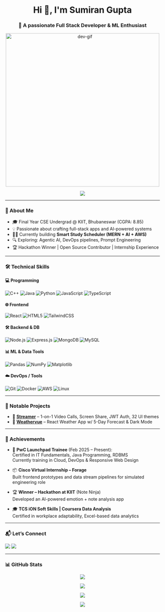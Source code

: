 <h1 align="center">Hi 👋, I'm Sumiran Gupta</h1>
<h3 align="center">🚀 A passionate Full Stack Developer & ML Enthusiast</h3>

<p align="center">
  <img src="https://media.giphy.com/media/qgQUggAC3Pfv687qPC/giphy.gif" width="500" alt="dev-gif" />
</p>

<p align="center">
  <img src="https://readme-typing-svg.herokuapp.com/?lines=Full+Stack+Web+Developer;AI+and+ML+Practitioner;Always+learning+something+new!&center=true&width=500&height=45">
</p>

---

### 🧠 About Me
- 🎓 Final Year CSE Undergrad @ KIIT, Bhubaneswar (CGPA: 8.85)  
- 💡 Passionate about crafting full-stack apps and AI-powered systems  
- 👨‍💻 Currently building **Smart Study Scheduler (MERN + AI + AWS)**  
- 🔍 Exploring: Agentic AI, DevOps pipelines, Prompt Engineering  
- 🏆 Hackathon Winner | Open Source Contributor | Internship Experience  

---

### 🛠️ Technical Skills

#### 💻 Programming
![C++](https://img.shields.io/badge/-C++-00599C?style=flat&logo=c%2B%2B)
![Java](https://img.shields.io/badge/-Java-orange?style=flat&logo=java)
![Python](https://img.shields.io/badge/-Python-3776AB?style=flat&logo=python)
![JavaScript](https://img.shields.io/badge/-JavaScript-F7DF1E?style=flat&logo=javascript)
![TypeScript](https://img.shields.io/badge/-TypeScript-007ACC?style=flat&logo=typescript)

#### 🌐 Frontend
![React](https://img.shields.io/badge/-React-61DAFB?style=flat&logo=react)
![HTML5](https://img.shields.io/badge/-HTML5-E34F26?style=flat&logo=html5)
![TailwindCSS](https://img.shields.io/badge/-TailwindCSS-38B2AC?style=flat&logo=tailwind-css)

#### 🛠 Backend & DB
![Node.js](https://img.shields.io/badge/-Node.js-339933?style=flat&logo=node.js)
![Express.js](https://img.shields.io/badge/-Express.js-000000?style=flat&logo=express)
![MongoDB](https://img.shields.io/badge/-MongoDB-47A248?style=flat&logo=mongodb)
![MySQL](https://img.shields.io/badge/-MySQL-4479A1?style=flat&logo=mysql)

#### 📊 ML & Data Tools
![Pandas](https://img.shields.io/badge/-Pandas-150458?style=flat&logo=pandas)
![NumPy](https://img.shields.io/badge/-NumPy-013243?style=flat&logo=numpy)
![Matplotlib](https://img.shields.io/badge/-Matplotlib-11557C?style=flat&logo=python)

#### ☁️ DevOps / Tools
![Git](https://img.shields.io/badge/-Git-F05032?style=flat&logo=git)
![Docker](https://img.shields.io/badge/-Docker-2496ED?style=flat&logo=docker)
![AWS](https://img.shields.io/badge/-AWS-232F3E?style=flat&logo=amazonaws)
![Linux](https://img.shields.io/badge/-Linux-FCC624?style=flat&logo=linux)

---

### 🌟 Notable Projects

- 🔗 [**Streamer**](https://streamer-connector.onrender.com) – 1-on-1 Video Calls, Screen Share, JWT Auth, 32 UI themes  
- 🔗 [**Weathervue**](https://weather-dashboard-zo4r.vercel.app/) – React Weather App w/ 5-Day Forecast & Dark Mode  

---

### 🏅 Achievements

- 🧠 **PwC Launchpad Trainee** (Feb 2025 – Present):  
  Certified in IT Fundamentals, Java Programming, RDBMS  
  Currently training in Cloud, DevOps & Responsive Web Design  

- 📦 **Cisco Virtual Internship – Forage**  
  Built frontend prototypes and data stream pipelines for simulated engineering role  

- 🏆 **Winner – Hackathon at KIIT** (Note Ninja)  
  Developed an AI-powered emotion + note analysis app  

- 🎓 **TCS iON Soft Skills | Coursera Data Analysis**  
  Certified in workplace adaptability, Excel-based data analytics

---

### 📬 Let’s Connect

<p align="left">
  <a href="https://www.linkedin.com/in/sumiran-gupta/" target="blank"><img src="https://img.shields.io/badge/-LinkedIn-0077B5?style=flat&logo=linkedin" /></a>
  <a href="https://github.com/SumiranGupta" target="blank"><img src="https://img.shields.io/badge/-GitHub-181717?style=flat&logo=github" /></a>
</p>

---

### 📊 GitHub Stats

<p align="center">
  <img src="https://github-readme-stats.vercel.app/api?username=SumiranGupta&show_icons=true&locale=en" />
</p>

<p align="center">
  <img src="https://github-readme-streak-stats.herokuapp.com/?user=SumiranGupta&" />
</p>

<p align="center">
  <img src="https://github-readme-stats.vercel.app/api/top-langs?username=SumiranGupta&show_icons=true&locale=en&layout=compact" />
</p>

<p align="center">
  <a href="https://github.com/ryo-ma/github-profile-trophy"><img src="https://github-profile-trophy.vercel.app/?username=SumiranGupta" /></a>
</p>
